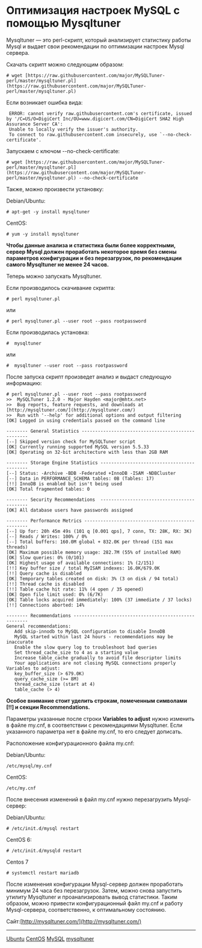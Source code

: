 # Оптимизация настроек MySQL с помощью Mysqltuner

Mysqltuner — это perl-скрипт, который анализирует статистику работы Mysql и выдает свои рекомендации по оптимизации настроек Mysql сервера.

Скачать скрипт можно следующим образом:

```
# wget [https://raw.githubusercontent.com/major/MySQLTuner-perl/master/mysqltuner.pl](https://raw.githubusercontent.com/major/MySQLTuner-perl/master/mysqltuner.pl)
```

Если возникает ошибка вида:

```
 ERROR: cannot verify raw.githubusercontent.com's certificate, issued by '/C=US/O=DigiCert Inc/OU=www.digicert.com/CN=DigiCert SHA2 High Assurance Server CA':
 Unable to locally verify the issuer's authority.
 To connect to raw.githubusercontent.com insecurely, use `--no-check-certificate'.
```

Запускаем с ключом --no-check-certificate:

```
# wget [https://raw.githubusercontent.com/major/MySQLTuner-perl/master/mysqltuner.pl](https://raw.githubusercontent.com/major/MySQLTuner-perl/master/mysqltuner.pl) --no-check-certificate
```

Также, можно произвести установку:

Debian/Ubuntu:

```
# apt-get -y install mysqltuner
```

CentOS:

```
# yum -y install mysqltuner
```

**Чтобы данные анализа и статистика были более корректными, сервер Mysql должен проработать некоторое время без смены параметров конфигурации и без перезагрузок, по рекомендации самого Mysqltuner не менее 24 часов.**

Теперь можно запускать Mysqltuner.

Если производилось скачивание скрипта:

```
# perl mysqltuner.pl
```

или

```
# perl mysqltuner.pl --user root --pass rootpassword
```

Если производилась установка:

```
#  mysqltuner
```

или

```
#  mysqltuner --user root --pass rootpassword
```
  
После запуска скрипт произведет анализ и выдаст следующую информацию:

```
# perl mysqltuner.pl --user root --pass rootpassword
>>  MySQLTuner 1.2.0 - Major Hayden <major@mhtx.net>
>>  Bug reports, feature requests, and downloads at [http://mysqltuner.com/](http://mysqltuner.com/)
>>  Run with '--help' for additional options and output filtering
[OK] Logged in using credentials passed on the command line

-------- General Statistics --------------------------------------------------
[--] Skipped version check for MySQLTuner script
[OK] Currently running supported MySQL version 5.5.33
[OK] Operating on 32-bit architecture with less than 2GB RAM

-------- Storage Engine Statistics -------------------------------------------
[--] Status: -Archive -BDB -Federated +InnoDB -ISAM -NDBCluster 
[--] Data in PERFORMANCE_SCHEMA tables: 0B (Tables: 17)
[!!] InnoDB is enabled but isn't being used
[OK] Total fragmented tables: 0

-------- Security Recommendations  -------------------------------------------
[OK] All database users have passwords assigned

-------- Performance Metrics -------------------------------------------------
[--] Up for: 20h 45m 49s (101 q [0.001 qps], 7 conn, TX: 28K, RX: 3K)
[--] Reads / Writes: 100% / 0%
[--] Total buffers: 160.0M global + 832.0K per thread (151 max threads)
[OK] Maximum possible memory usage: 282.7M (55% of installed RAM)
[OK] Slow queries: 0% (0/101)
[OK] Highest usage of available connections: 1% (2/151)
[!!] Key buffer size / total MyISAM indexes: 16.0K/679.0K
[!!] Query cache is disabled
[OK] Temporary tables created on disk: 3% (3 on disk / 94 total)
[!!] Thread cache is disabled
[!!] Table cache hit rate: 11% (4 open / 35 opened)
[OK] Open file limit used: 0% (6/7K)
[OK] Table locks acquired immediately: 100% (37 immediate / 37 locks)
[!!] Connections aborted: 14%

-------- Recommendations -----------------------------------------------------
General recommendations:
   Add skip-innodb to MySQL configuration to disable InnoDB
   MySQL started within last 24 hours - recommendations may be inaccurate
   Enable the slow query log to troubleshoot bad queries
   Set thread_cache_size to 4 as a starting value
   Increase table_cache gradually to avoid file descriptor limits
   Your applications are not closing MySQL connections properly
Variables to adjust:
   key_buffer_size (> 679.0K)
   query_cache_size (>= 8M)
   thread_cache_size (start at 4)
   table_cache (> 4)
```
  

**Особое внимание стоит уделить строкам, помеченным символами \[!!\] и секции Recommendations.**

Параметры указанные после строки **Variables to adjust** нужно изменить в файле my.cnf, в соответствии с рекомендациями Mysqltuner. Если указанного параметра нет в файле my.cnf, то его следует дописать.

Расположение конфигурационного файла my.cnf:

Debian/Ubuntu:

```
/etc/mysql/my.cnf
```

CentOS:

```
/etc/my.cnf
```

После внесения изменений в файл my.cnf нужно перезагрузить Mysql-сервер:

Debian/Ubuntu:

```
# /etc/init.d/mysql restart
```

CentOS 6:

```
# /etc/init.d/mysqld restart
```

Centos 7

```
# systemctl restart mariadb
```

После изменения конфигурации Mysql-сервер должен проработать минимум 24 часа без перезагрузок. Затем, можно снова запустить утилиту Mysqltuner и проанализировать вывод статистики. Таким образом, можно привести конфигурационный файл my.cnf и работу Mysql-сервера, соответственно, к оптимальному состоянию.

Сайт:[http://mysqltuner.com/](http://mysqltuner.com/)

**********
[Ubuntu](/tags/Ubuntu.md)
[CentOS](/tags/CentOS.md)
[MySQL](/tags/MySQL.md)
[mysqltuner](/tags/mysqltuner.md)
